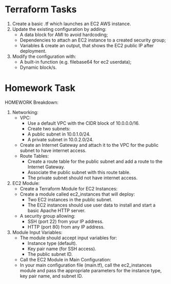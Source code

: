 # Terraform Tasks

1. Create a basic .tf which launches an EC2 AWS instance.
2. Update the existing configuration by adding:
	* A data block for AMI to avoid hardcoding;
	* Dependencies to attach an EC2 instance to a created security group;
	* Variables & create an output, that shows the EC2 public IP after deployment.
3. Modify the configuration with:
	* A built-in function (e.g. filebase64 for ec2 userdata);
	* Dynamic block/s.
	
# Homework Task
HOMEWORK Breakdown:
1. Networking:
	- VPC:
		- Use a default VPC with the CIDR block of 10.0.0.0/16.
		- Create two subnets:
		- A public subnet in 10.0.1.0/24.
		- A private subnet in 10.0.2.0/24.
	- Create an Internet Gateway and attach it to the VPC for the public subnet to have internet access.
	- Route Tables:
		- Create a route table for the public subnet and add a route to the Internet Gateway.
		- Associate the public subnet with this route table.
		- The private subnet should not have internet access.
2. EC2 Module:
	- Create a Terraform Module for EC2 Instances:
	- Create a module called ec2_instances that will deploy:
		- Two EC2 instances in the public subnet.
		- The EC2 instances should use user data to install and start a basic Apache HTTP server.
	- A security group allowing:
		- SSH (port 22) from your IP address.
		- HTTP (port 80) from any IP address.
3. Module Input Variables:
	- The module should accept input variables for:
		- Instance type (default).
		- Key pair name (for SSH access).
		- The public subnet ID.
	- Call the EC2 Module in Main Configuration:
	- In your main configuration file (main.tf), call the ec2_instances module and pass the appropriate parameters for the instance type, key pair name, and subnet ID.

